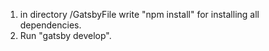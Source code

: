 1) in directory /GatsbyFile write "npm install" for installing all dependencies.
2) Run "gatsby develop".